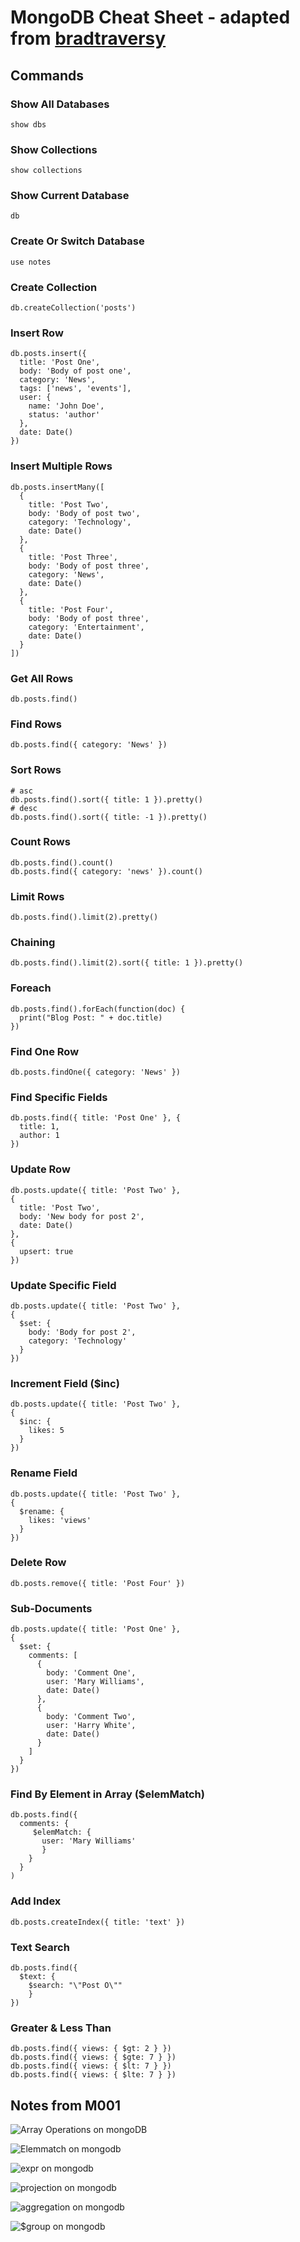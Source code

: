 # MongoDB Cheat Sheet - adapted from [bradtraversy](https://gist.github.com/bradtraversy/f407d642bdc3b31681bc7e56d95485b6)

## Commands

### Show All Databases

```mongo
show dbs
```

### Show Collections

```mongo
show collections
```

### Show Current Database

```mongo
db
```

### Create Or Switch Database

```mongo
use notes
```

### Create Collection

```mongo
db.createCollection('posts')
```

### Insert Row

```mongo
db.posts.insert({
  title: 'Post One',
  body: 'Body of post one',
  category: 'News',
  tags: ['news', 'events'],
  user: {
    name: 'John Doe',
    status: 'author'
  },
  date: Date()
})
```

### Insert Multiple Rows

```mongo
db.posts.insertMany([
  {
    title: 'Post Two',
    body: 'Body of post two',
    category: 'Technology',
    date: Date()
  },
  {
    title: 'Post Three',
    body: 'Body of post three',
    category: 'News',
    date: Date()
  },
  {
    title: 'Post Four',
    body: 'Body of post three',
    category: 'Entertainment',
    date: Date()
  }
])
```

### Get All Rows

```mongo
db.posts.find()
```

### Find Rows

```mongo
db.posts.find({ category: 'News' })
```

### Sort Rows

```mongo
# asc
db.posts.find().sort({ title: 1 }).pretty()
# desc
db.posts.find().sort({ title: -1 }).pretty()
```

### Count Rows

```mongo
db.posts.find().count()
db.posts.find({ category: 'news' }).count()
```

### Limit Rows

```mongo
db.posts.find().limit(2).pretty()
```

### Chaining

```mongo
db.posts.find().limit(2).sort({ title: 1 }).pretty()
```

### Foreach

```mongo
db.posts.find().forEach(function(doc) {
  print("Blog Post: " + doc.title)
})
```

### Find One Row

```mongo
db.posts.findOne({ category: 'News' })
```

### Find Specific Fields

```mongo
db.posts.find({ title: 'Post One' }, {
  title: 1,
  author: 1
})
```

### Update Row

```mongo
db.posts.update({ title: 'Post Two' },
{
  title: 'Post Two',
  body: 'New body for post 2',
  date: Date()
},
{
  upsert: true
})
```

### Update Specific Field

```mongo
db.posts.update({ title: 'Post Two' },
{
  $set: {
    body: 'Body for post 2',
    category: 'Technology'
  }
})
```

### Increment Field (\$inc)

```mongo
db.posts.update({ title: 'Post Two' },
{
  $inc: {
    likes: 5
  }
})
```

### Rename Field

```mongo
db.posts.update({ title: 'Post Two' },
{
  $rename: {
    likes: 'views'
  }
})
```

### Delete Row

```mongo
db.posts.remove({ title: 'Post Four' })
```

### Sub-Documents

```mongo
db.posts.update({ title: 'Post One' },
{
  $set: {
    comments: [
      {
        body: 'Comment One',
        user: 'Mary Williams',
        date: Date()
      },
      {
        body: 'Comment Two',
        user: 'Harry White',
        date: Date()
      }
    ]
  }
})
```

### Find By Element in Array (\$elemMatch)

```mongo
db.posts.find({
  comments: {
     $elemMatch: {
       user: 'Mary Williams'
       }
    }
  }
)
```

### Add Index

```mongo
db.posts.createIndex({ title: 'text' })
```

### Text Search

```mongo
db.posts.find({
  $text: {
    $search: "\"Post O\""
    }
})
```

### Greater & Less Than

```mongo
db.posts.find({ views: { $gt: 2 } })
db.posts.find({ views: { $gte: 7 } })
db.posts.find({ views: { $lt: 7 } })
db.posts.find({ views: { $lte: 7 } })
```

## Notes from M001

![Array Operations on mongoDB](./images/array.png)

![Elemmatch on mongodb](./images/elemmatch.png)

![expr on mongodb](./images/expr.png)

![projection on mongodb](./images/projection.png)

![aggregation on mongodb](./images/aggregation.png)

![$group on mongodb](./images/group.png)
